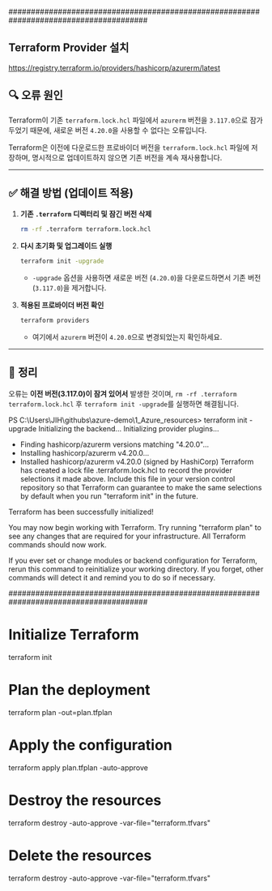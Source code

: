 #######################################################################################

## Terraform Provider 설치

https://registry.terraform.io/providers/hashicorp/azurerm/latest



## **🔍 오류 원인**  
Terraform이 기존 `terraform.lock.hcl` 파일에서 `azurerm` 버전을 `3.117.0`으로 잠가 두었기 때문에, 새로운 버전 `4.20.0`을 사용할 수 없다는 오류입니다.

Terraform은 이전에 다운로드한 프로바이더 버전을 `terraform.lock.hcl` 파일에 저장하며, 명시적으로 업데이트하지 않으면 기존 버전을 계속 재사용합니다.

---

## **✅ 해결 방법 (업데이트 적용)**  

1. **기존 `.terraform` 디렉터리 및 잠긴 버전 삭제**  
   ```sh
   rm -rf .terraform terraform.lock.hcl
   ```

2. **다시 초기화 및 업그레이드 실행**  
   ```sh
   terraform init -upgrade
   ```
   - `-upgrade` 옵션을 사용하면 새로운 버전 (`4.20.0`)을 다운로드하면서 기존 버전 (`3.117.0`)을 제거합니다.

3. **적용된 프로바이더 버전 확인**  
   ```sh
   terraform providers
   ```
   - 여기에서 `azurerm` 버전이 `4.20.0`으로 변경되었는지 확인하세요.

---

## **🚀 정리**  
오류는 **이전 버전(3.117.0)이 잠겨 있어서** 발생한 것이며, `rm -rf .terraform terraform.lock.hcl` 후 `terraform init -upgrade`를 실행하면 해결됩니다.  

PS C:\Users\JIH\githubs\azure-demo\1_Azure_resources> terraform init -upgrade
Initializing the backend...
Initializing provider plugins...
- Finding hashicorp/azurerm versions matching "4.20.0"...
- Installing hashicorp/azurerm v4.20.0...
- Installed hashicorp/azurerm v4.20.0 (signed by HashiCorp)
Terraform has created a lock file .terraform.lock.hcl to record the provider
selections it made above. Include this file in your version control repository
so that Terraform can guarantee to make the same selections by default when
you run "terraform init" in the future.

Terraform has been successfully initialized!

You may now begin working with Terraform. Try running "terraform plan" to see
any changes that are required for your infrastructure. All Terraform commands
should now work.

If you ever set or change modules or backend configuration for Terraform,
rerun this command to reinitialize your working directory. If you forget, other
commands will detect it and remind you to do so if necessary.

#######################################################################################

# Initialize Terraform
terraform init

# Plan the deployment
terraform plan -out=plan.tfplan

# Apply the configuration
terraform apply plan.tfplan -auto-approve

# Destroy the resources
terraform destroy -auto-approve -var-file="terraform.tfvars"

# Delete the resources
terraform destroy -auto-approve -var-file="terraform.tfvars"









